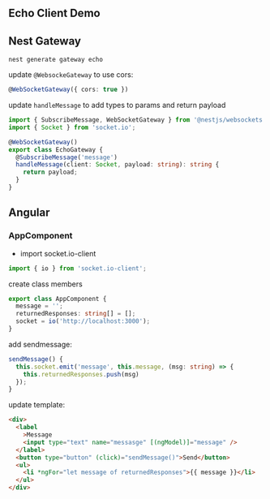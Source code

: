 ## Echo Client Demo

## Nest Gateway

```shell title='./server'
nest generate gateway echo
```

update `@WebsockeGateway` to use cors:

```ts title=./server/src/echo.gateway.ts
@WebSocketGateway({ cors: true })
```

update `handleMessage` to add types to params and return payload

```ts title=./server/src/echo.gateway.ts
import { SubscribeMessage, WebSocketGateway } from '@nestjs/websockets';
import { Socket } from 'socket.io';

@WebSocketGateway()
export class EchoGateway {
  @SubscribeMessage('message')
  handleMessage(client: Socket, payload: string): string {
    return payload;
  }
}
```

## Angular

### AppComponent

- import socket.io-client

```ts title=./client/src/app/app.component.ts
import { io } from 'socket.io-client';
```

create class members

```ts title=./client/src/app/app.component.ts
export class AppComponent {
  message = '';
  returnedResponses: string[] = [];
  socket = io('http://localhost:3000');
}
```

add sendmessage:

```ts title=./client/src/app/app.component.ts
sendMessage() {
  this.socket.emit('message', this.message, (msg: string) => {
    this.returnedResponses.push(msg)
  });
}
```

update template:

```html title=./client/src/app/app.component.html
<div>
  <label
    >Message
    <input type="text" name="messasge" [(ngModel)]="message" />
  </label>
  <button type="button" (click)="sendMessage()">Send</button>
  <ul>
    <li *ngFor="let message of returnedResponses">{{ message }}</li>
  </ul>
</div>
```